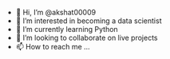 - 👋 Hi, I’m @akshat00009
- 👀 I’m interested in becoming a data scientist
- 🌱 I’m currently learning Python
- 💞️ I’m looking to collaborate on live projects
- 📫 How to reach me ...

<!---
akshat00009/akshat00009 is a ✨ special ✨ repository because its `README.md` (this file) appears on your GitHub profile.
You can click the Preview link to take a look at your changes.
--->
